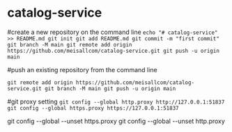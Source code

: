 # catalog-service


#create a new repository on the command line
`echo "# catalog-service" >> README.md
git init
git add README.md
git commit -m "first commit"
git branch -M main
git remote add origin https://github.com/meisallcom/catalog-service.git
git push -u origin main`


#push an existing repository from the command line

`git remote add origin https://github.com/meisallcom/catalog-service.git
git branch -M main
git push -u origin main`

#git proxy setting
`git config --global http.proxy http://127.0.0.1:51837
git config --global https.proxy https://127.0.0.1:51837`


git config --global --unset https.proxy
git config --global --unset http.proxy